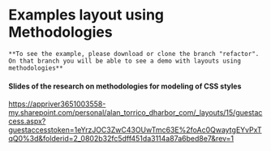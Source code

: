 
# Examples layout using Methodologies
    **To see the example, please download or clone the branch "refactor". On that branch you will be able to see a demo with layouts using methodologies**

#### Slides of the research on methodologies for modeling of CSS styles
https://appriver3651003558-my.sharepoint.com/personal/alan_torrico_dharbor_com/_layouts/15/guestaccess.aspx?guestaccesstoken=1eYrzJOC3ZwC43OUwTmc63E%2foAc0QwaytgEYvPxTqQ0%3d&folderid=2_0802b32fc5dff451da3114a87a6bed8e7&rev=1